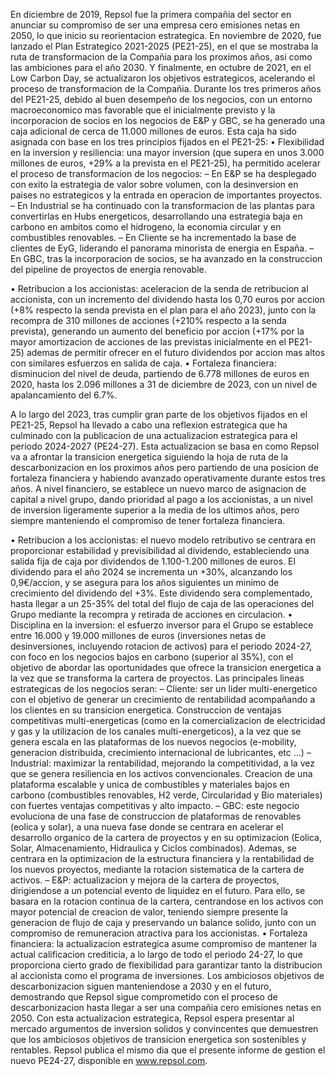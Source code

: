 En diciembre de 2019, Repsol fue la primera compañia del sector en anunciar su compromiso de ser una empresa cero emisiones netas en 2050, lo que inicio su reorientacion estrategica. En noviembre de 2020, fue lanzado el Plan Estrategico 2021-2025 (PE21-25), en el que se mostraba la ruta de transformacion de la Compañia para los proximos años, asi como las ambiciones para el año 2030. Y
finalmente, en octubre de 2021, en el Low Carbon Day, se actualizaron los objetivos estrategicos, acelerando el proceso de transformacion de la Compañia.
Durante los tres primeros años del PE21-25, debido al buen desempeño de los negocios, con un entorno macroeconomico mas favorable que el inicialmente previsto y la incorporacion de socios en los negocios de E&P y GBC, se ha generado una caja adicional de cerca de 11.000 millones de euros. Esta caja ha sido asignada con base en los tres principios fijados en el PE21-25:
• Flexibilidad en la inversion y resiliencia: una mayor inversion (que supera en unos 3.000 millones de euros, +29% a la prevista en el PE21-25), ha permitido acelerar el proceso de transformacion de los negocios:
– En E&P se ha desplegado con exito la estrategia de valor sobre volumen, con la desinversion en paises no estrategicos y la entrada en operacion de importantes proyectos.
– En Industrial se ha continuado con la transformacion de las plantas para convertirlas en Hubs energeticos, desarrollando una estrategia baja en carbono en
ambitos como el hidrogeno, la economia circular y en combustibles renovables.
– En Cliente se ha incrementado la base de clientes de EyG, liderando el panorama minorista de energia en España.
– En GBC, tras la incorporacion de socios, se ha avanzado en la construccion del pipeline de proyectos de energia renovable.

• Retribucion a los accionistas: aceleracion de la senda de retribucion al accionista, con un incremento del dividendo hasta los 0,70 euros por accion (+8% respecto la senda prevista en el plan para el año 2023), junto con la recompra de 310 millones de acciones (+210% respecto a la senda prevista), generando un aumento del beneficio por accion (+17% por la mayor amortizacion de acciones
de las previstas inicialmente en el PE21-25) ademas de permitir ofrecer en el futuro dividendos por accion mas altos con similares esfuerzos en salida de caja.
• Fortaleza financiera: disminucion del nivel de deuda, partiendo de 6.778 millones de euros en 2020, hasta los 2.096 millones a 31 de diciembre de 2023, con un nivel de apalancamiento del 6.7%.

A lo largo del 2023, tras cumplir gran parte de los objetivos fijados en el PE21-25, Repsol ha llevado a cabo una reflexion estrategica que ha culminado con la publicacion de una actualizacion estrategica para el periodo 2024-2027 (PE24-27). Esta actualizacion se basa en como Repsol va a afrontar la transicion energetica siguiendo la hoja de ruta de la descarbonizacion en los proximos años pero partiendo de una posicion de fortaleza financiera y habiendo avanzado operativamente durante estos tres años.
A nivel financiero, se establece un nuevo marco de asignacion de capital a nivel grupo, dando prioridad al pago a los accionistas, a un nivel de inversion ligeramente superior a la media de los ultimos años, pero siempre manteniendo el compromiso de tener fortaleza financiera.

• Retribucion a los accionistas: el nuevo modelo retributivo se centrara en proporcionar estabilidad y previsibilidad al dividendo, estableciendo una salida fija de caja por dividendos de 1.100-1.200 millones de euros. El dividendo para el año 2024 se incrementa un +30%, alcanzando los 0,9€/accion, y se asegura para los años siguientes un minimo de crecimiento del dividendo del +3%. Este
dividendo sera complementado, hasta llegar a un 25-35% del total del flujo de caja de las operaciones del Grupo mediante la recompra y retirada de acciones en circulacion.
• Disciplina en la inversion: el esfuerzo inversor para el Grupo se establece entre 16.000 y 19.000 millones de euros (inversiones netas de desinversiones, incluyendo rotacion de activos) para el periodo 2024-27, con foco en los negocios bajos en carbono (superior al 35%), con el objetivo de abordar las oportunidades que ofrece la transicion energetica a la vez que se transforma la cartera
de proyectos.
Las principales lineas estrategicas de los negocios seran:
– Cliente: ser un lider multi-energetico con el objetivo de generar un crecimiento de rentabilidad acompañando a los clientes en su transicion energetica. Construccion de ventajas competitivas multi-energeticas (como en la comercializacion de electricidad y gas y la utilizacion de los canales multi-energeticos), a la vez que se genera escala en las plataformas de los nuevos negocios (e-mobility, generacion distribuida, crecimiento internacional de lubricantes, etc …)
– Industrial: maximizar la rentabilidad, mejorando la competitividad, a la vez que se genera resiliencia en los activos convencionales. Creacion de una plataforma escalable y unica de combustibles y materiales bajos en carbono (combustibles renovables, H2 verde, Circularidad y Bio materiales) con fuertes ventajas competitivas y alto impacto.
– GBC: este negocio evoluciona de una fase de construccion de plataformas de renovables (eolica y solar), a una nueva fase donde se centrara en acelerar el desarrollo organico de la cartera de proyectos y en su optimizacion (Eolica, Solar, Almacenamiento, Hidraulica y Ciclos combinados). Ademas, se centrara en la optimizacion de la estructura financiera y la rentabilidad de los nuevos proyectos, mediante la rotacion sistematica de la cartera de activos.
– E&P: actualizacion y mejora de la cartera de proyectos, dirigiendose a un potencial evento de liquidez en el futuro. Para ello, se basara en la rotacion continua de la cartera, centrandose en los activos con mayor potencial de creacion de valor, teniendo siempre presente la generacion de flujo de caja y preservando un balance solido, junto con un compromiso de remuneracion atractiva para los accionistas.
• Fortaleza financiera: la actualizacion estrategica asume compromiso de mantener la actual calificacion crediticia, a lo largo de todo el periodo 24-27, lo que proporciona cierto grado de flexibilidad para garantizar tanto la distribucion al
accionista como el programa de inversiones.
Los ambiciosos objetivos de descarbonizacion siguen manteniendose a 2030 y en el futuro, demostrando que Repsol sigue comprometido con el proceso de
descarbonizacion hasta llegar a ser una compañia cero emisiones netas en 2050.
Con esta actualizacion estrategica, Repsol espera presentar al mercado argumentos de inversion solidos y convincentes que demuestren que los ambiciosos objetivos de transicion energetica son sostenibles y rentables.
Repsol publica el mismo dia que el presente informe de
gestion el nuevo PE24-27, disponible en www.repsol.com.
